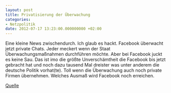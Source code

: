 ```yaml
---
layout: post
title: Privatisierung der Überwachung
categories:
- Netzpolitik
date: 2012-07-17 13:23:00.000000000 +02:00
---
```

Eine kleine News zwischendurch. Ich glaub es hackt. Facebook überwacht jetzt private Chats. Jeder meckert wenn der Staat Überwachungsmaßnahmen durchführen möchte.
Aber bei Facebook juckt es keine Sau. Das ist imo die größte Unverschämtheit die Facebook bis jetzt gebracht hat und noch dazu tausend Mal dreister was unter anderem die deutsche Politik vorhat(te).
Toll wenn die Überwachung auch noch private Firmen übernehmen. Welches Ausmaß 
wird Facebook noch erreichen. 


[Quelle](http://www.heise.de/newsticker/meldung/Facebook-analysiert-Chats-zur-Verbrechensbekaempfung-1641487.html)
